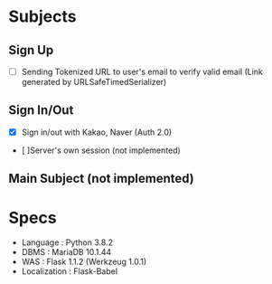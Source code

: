 # Subjects
## Sign Up
  - [ ] Sending Tokenized URL to user's email to verify valid email (Link generated by URLSafeTimedSerializer)
  
## Sign In/Out
  - [x] Sign in/out with Kakao, Naver (Auth 2.0)
  - [ ]Server's own session (not implemented) 

## Main Subject (not implemented)


# Specs 
- Language : Python 3.8.2
- DBMS : MariaDB 10.1.44
- WAS : Flask 1.1.2 (Werkzeug 1.0.1)
- Localization : Flask-Babel

